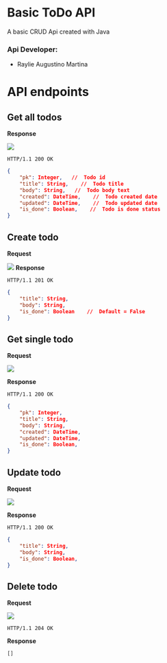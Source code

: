 
# Basic ToDo API

A basic CRUD Api created with Java

### Api Developer: 
* Raylie Augustino Martina

# API endpoints

## Get all todos
**Response**  

![](https://img.shields.io/static/v1?label=GET&message=/api/todos/&color=005599)
```text
HTTP/1.1 200 OK
```
```json
{
    "pk": Integer,   //  Todo id
    "title": String,    //  Todo title
    "body": String,   //  Todo body text   
    "created": DateTime,    //  Todo created date
    "updated": DateTime,    //  Todo updated date
    "is_done": Boolean,    //  Todo is done status
}
```

## Create todo
**Request**

![](https://img.shields.io/static/v1?label=POST&message=/api/todos/&color=005599)
**Response**
```text
HTTP/1.1 201 OK
```
```json
{
    "title": String,
    "body": String,
    "is_done": Boolean    //  Default = False
}
```
## Get single todo
**Request**

![](https://img.shields.io/static/v1?label=GET&message=/api/todos/{int:pk}&color=005599)  

**Response**
```text
HTTP/1.1 200 OK
```
```json
{
    "pk": Integer,
    "title": String,
    "body": String,
    "created": DateTime,
    "updated": DateTime,
    "is_done": Boolean,
}
```
## Update todo
**Request**

![](https://img.shields.io/static/v1?label=PUT&message=/api/todos/{int:pk}&color=005599)

**Response**
```text
HTTP/1.1 200 OK
```
```json
{
    "title": String,
    "body": String,
    "is_done": Boolean,
}
```
## Delete todo
**Request**

![](https://img.shields.io/static/v1?label=DELETE&message=/api/todos/{int:pk}&color=005599)

```text
HTTP/1.1 204 OK
```

**Response**
```text
[]
```





















